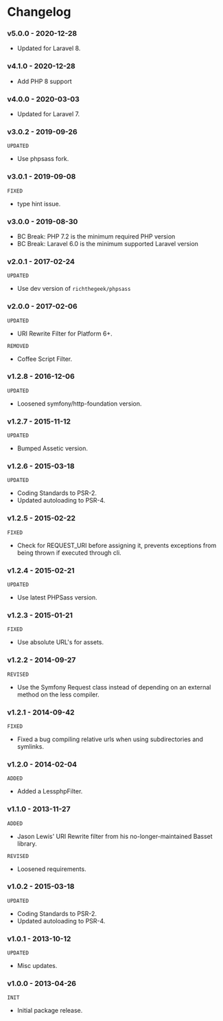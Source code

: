 # Changelog

### v5.0.0 - 2020-12-28

- Updated for Laravel 8.

### v4.1.0 - 2020-12-28

- Add PHP 8 support

### v4.0.0 - 2020-03-03

- Updated for Laravel 7.

### v3.0.2 - 2019-09-26

`UPDATED`

- Use phpsass fork.

### v3.0.1 - 2019-09-08

`FIXED`

- type hint issue.

### v3.0.0 - 2019-08-30

- BC Break: PHP 7.2 is the minimum required PHP version
- BC Break: Laravel 6.0 is the minimum supported Laravel version

### v2.0.1 - 2017-02-24

`UPDATED`

- Use dev version of `richthegeek/phpsass`

### v2.0.0 - 2017-02-06

`UPDATED`

- URI Rewrite Filter for Platform 6+.

`REMOVED`

- Coffee Script Filter.

### v1.2.8 - 2016-12-06

`UPDATED`

- Loosened symfony/http-foundation version.

### v1.2.7 - 2015-11-12

`UPDATED`

- Bumped Assetic version.

### v1.2.6 - 2015-03-18

`UPDATED`

- Coding Standards to PSR-2.
- Updated autoloading to PSR-4.

### v1.2.5 - 2015-02-22

`FIXED`

- Check for REQUEST_URI before assigning it, prevents exceptions from being thrown if executed through cli.

### v1.2.4 - 2015-02-21

`UPDATED`

- Use latest PHPSass version.

### v1.2.3 - 2015-01-21

`FIXED`

- Use absolute URL's for assets.

### v1.2.2 - 2014-09-27

`REVISED`

- Use the Symfony Request class instead of depending on an external method on the less compiler.

### v1.2.1 - 2014-09-42

`FIXED`

- Fixed a bug compiling relative urls when using subdirectories and symlinks.

### v1.2.0 - 2014-02-04

`ADDED`

- Added a LessphpFilter.

### v1.1.0 - 2013-11-27

`ADDED`

- Jason Lewis' URI Rewrite filter from his no-longer-maintained Basset library.

`REVISED`

- Loosened requirements.

### v1.0.2 - 2015-03-18

`UPDATED`

- Coding Standards to PSR-2.
- Updated autoloading to PSR-4.

### v1.0.1 - 2013-10-12

`UPDATED`

- Misc updates.

### v1.0.0 - 2013-04-26

`INIT`

- Initial package release.
